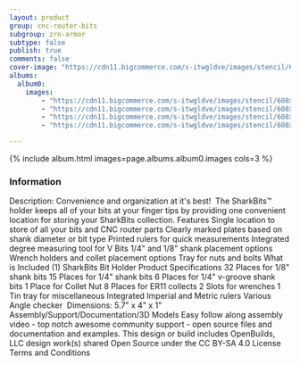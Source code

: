 ```yaml
---
layout: product
group: cnc-router-bits
subgroup: zrn-armor
subtype: false
publish: true
comments: false
cover-image: "https://cdn11.bigcommerce.com/s-itwgldve/images/stencil/608x608/products/2627/6322/sharkbit_tray__2__43441.1675310623.png?c=2"
albums:
  album0:
    images:
        - "https://cdn11.bigcommerce.com/s-itwgldve/images/stencil/608x608/products/2627/6322/sharkbit_tray__2__43441.1675310623.png?c=2"
        - "https://cdn11.bigcommerce.com/s-itwgldve/images/stencil/608x608/products/2627/6354/sharkbit_tray_1__13091.1675310624.png?c=2"
        - "https://cdn11.bigcommerce.com/s-itwgldve/images/stencil/608x608/products/2627/6361/sharkbit_tray_v1_2000__72824.1675310624.png?c=2"
        - "https://cdn11.bigcommerce.com/s-itwgldve/images/stencil/608x608/products/2627/6442/showoff_size__37959.1675310624.png?c=2"

---
```


{% include album.html images=page.albums.album0.images cols=3 %}

### Information

Description:
 Convenience and organization at it\'s best!  The SharkBits™ holder keeps all of your bits at your finger tips by providing one convenient location for storing your SharkBits collection.   Features  Single location to store of all your bits and CNC router parts Clearly marked plates based on shank diameter or bit type Printed rulers for quick measurements Integrated degree measuring tool for V Bits 1/4" and 1/8" shank placement options Wrench holders and collet placement options Tray for nuts and bolts  What is Included  (1) SharkBits Bit Holder  Product Specifications  32 Places for 1/8" shank bits 15 Places for 1/4" shank bits 6 Places for 1/4" v-groove shank bits 1 Place for Collet Nut 8 Places for ER11 collects 2 Slots for wrenches 1 Tin tray for miscellaneous Integrated Imperial and Metric rulers Various Angle checker  Dimensions: 5.7" x 4" x 1" Assembly/Support/Documentation/3D Models   Easy follow along assembly video - top notch awesome community support - open source files and documentation and examples. This design or build includes  OpenBuilds, LLC design work(s) shared Open Source under the CC BY-SA 4.0 License Terms and Conditions  

